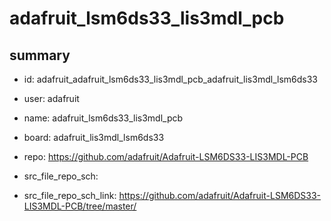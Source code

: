 # adafruit_lsm6ds33_lis3mdl_pcb
 
## summary 
* id: adafruit_adafruit_lsm6ds33_lis3mdl_pcb_adafruit_lis3mdl_lsm6ds33
* user: adafruit
* name: adafruit_lsm6ds33_lis3mdl_pcb
* board: adafruit_lis3mdl_lsm6ds33
* repo: https://github.com/adafruit/Adafruit-LSM6DS33-LIS3MDL-PCB



* src_file_repo_sch: 
* src_file_repo_sch_link: https://github.com/adafruit/Adafruit-LSM6DS33-LIS3MDL-PCB/tree/master/




